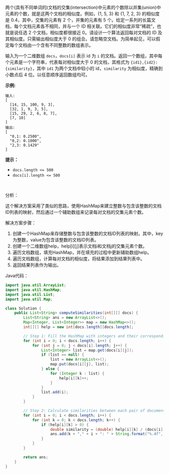 两个(具有不同单词的)文档的交集(intersection)中元素的个数除以并集(union)中元素的个数，就是这两个文档的相似度。例如，{1, 5, 3} 和 {1, 7, 2, 3} 的相似度是 0.4，其中，交集的元素有 2 个，并集的元素有 5 个。给定一系列的长篇文档，每个文档元素各不相同，并与一个 ID 相关联。它们的相似度非常“稀疏”，也就是说任选 2 个文档，相似度都很接近 0。请设计一个算法返回每对文档的 ID 及其相似度。只需输出相似度大于 0 的组合。请忽略空文档。为简单起见，可以假定每个文档由一个含有不同整数的数组表示。

输入为一个二维数组 `docs`，`docs[i]` 表示 id 为 `i` 的文档。返回一个数组，其中每个元素是一个字符串，代表每对相似度大于 0 的文档，其格式为 `{id1},{id2}: {similarity}`，其中 `id1` 为两个文档中较小的 id，`similarity` 为相似度，精确到小数点后 4 位。以任意顺序返回数组均可。

**示例:**

```
输入: 
[
  [14, 15, 100, 9, 3],
  [32, 1, 9, 3, 5],
  [15, 29, 2, 6, 8, 7],
  [7, 10]
]
输出:
[
  "0,1: 0.2500",
  "0,2: 0.1000",
  "2,3: 0.1429"
]
```

**提示：**

- `docs.length <= 500`
- `docs[i].length <= 500`





​          

分析：

这个解决方案采用了类似的思路，使用HashMap来建立整数与包含该整数的文档ID列表的映射，然后通过一个辅助数组来记录每对文档的交集元素个数。

解决方案步骤：

1. 创建一个HashMap来存储整数与包含该整数的文档ID列表的映射。其中，key为整数，value为包含该整数的文档ID列表。
2. 创建一个二维数组help，help[i][j]表示文档i和文档j的交集元素个数。
3. 遍历文档数组，填充HashMap，并在填充的过程中更新辅助数组help。
4. 遍历文档数组，计算每对文档的相似度，将结果添加到结果列表中。
5. 返回结果列表作为输出。

Java代码：

```java
import java.util.ArrayList;
import java.util.HashMap;
import java.util.List;
import java.util.Map;

class Solution {
    public List<String> computeSimilarities(int[][] docs) {
        List<String> ans = new ArrayList<>();
        Map<Integer, List<Integer>> map = new HashMap<>();
        int[][] help = new int[docs.length][docs.length];

        // Step 1: Fill the HashMap with integers and their corresponding document IDs
        for (int i = 0; i < docs.length; i++) {
            for (int j = 0; j < docs[i].length; j++) {
                List<Integer> list = map.get(docs[i][j]);
                if (list == null) {
                    list = new ArrayList<>();
                    map.put(docs[i][j], list);
                } else {
                    for (Integer k : list) {
                        help[i][k]++;
                    }
                }
                list.add(i);
            }
        }

        // Step 2: Calculate similarities between each pair of documents
        for (int i = 0; i < docs.length; i++) {
            for (int k = 0; k < docs.length; k++) {
                if (help[i][k] > 0) {
                    double similarity = (double) help[i][k] / (docs[i].length + docs[k].length - help[i][k]);
                    ans.add(k + "," + i + ": " + String.format("%.4f", similarity));
                }
            }
        }

        return ans;
    }
}
```

